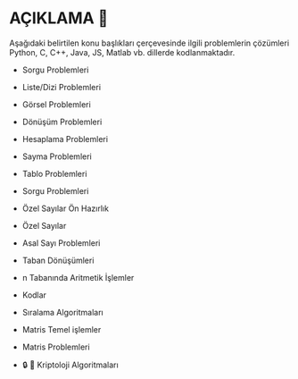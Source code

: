 # AÇIKLAMA :loudspeaker:
Aşağıdaki belirtilen konu başlıkları çerçevesinde ilgili problemlerin çözümleri Python, C, C++, Java, JS, Matlab vb. dillerde kodlanmaktadır. 



- Sorgu Problemleri 
 
- Liste/Dizi Problemleri
 
- Görsel Problemleri
 
- Dönüşüm Problemleri
 
- Hesaplama Problemleri
 
- Sayma Problemleri
 
- Tablo Problemleri
 
- Sorgu Problemleri
 
- Özel Sayılar Ön Hazırlık
 
- Özel Sayılar
 
- Asal Sayı Problemleri
 
- Taban Dönüşümleri
 
- n Tabanında Aritmetik İşlemler
 
- Kodlar
 
- Sıralama Algoritmaları
 
- Matris Temel işlemler
 
- Matris Problemleri
 
- :lock: :key: Kriptoloji Algoritmaları
 
